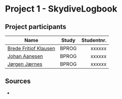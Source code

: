 # Project 1 - SkydiveLogbook

## Project participants
| Name                | Study | Studentnr. |
| --------------------|:------:|-----------:|
| [Brede Fritjof Klausen](https://github.com/BredeFK) | BPROG  | xxxxxx |
| [Johan Aanesen](https://github.com/johanAanesen/)        | BPROG | xxxxxx |
| [Jørgen Jærnes](https://github.com/jorgenjj)      | BPROG | xxxxxx |

## Sources
- 
